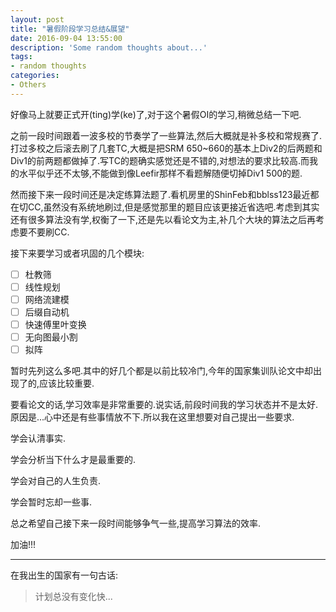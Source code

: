 ```yaml
---
layout: post
title: "暑假阶段学习总结&展望"
date: 2016-09-04 13:55:00
description: 'Some random thoughts about...'
tags:
- random thoughts
categories:
- Others
---
```


好像马上就要正式开(ting)学(ke)了,对于这个暑假OI的学习,稍微总结一下吧.

之前一段时间跟着一波多校的节奏学了一些算法,然后大概就是补多校和常规赛了.打过多校之后滚去刷了几套TC,大概是把SRM 650~660的基本上Div2的后两题和Div1的前两题都做掉了.写TC的题确实感觉还是不错的,对想法的要求比较高.而我的水平似乎还不太够,不能做到像Leefir那样不看题解随便切掉Div1 500的题.

然而接下来一段时间还是决定练算法题了.看机房里的ShinFeb和bblss123最近都在切CC,虽然没有系统地刷过,但是感觉那里的题目应该更接近省选吧.考虑到其实还有很多算法没有学,权衡了一下,还是先以看论文为主,补几个大块的算法之后再考虑要不要刷CC.

接下来要学习或者巩固的几个模块:

- [ ] 杜教筛
- [ ] 线性规划
- [ ] 网络流建模
- [ ] 后缀自动机
- [ ] 快速傅里叶变换
- [ ] 无向图最小割
- [ ] 拟阵

暂时先列这么多吧.其中的好几个都是以前比较冷门,今年的国家集训队论文中却出现了的,应该比较重要.

要看论文的话,学习效率是非常重要的.说实话,前段时间我的学习状态并不是太好.原因是...心中还是有些事情放不下.所以我在这里想要对自己提出一些要求.

学会认清事实.

学会分析当下什么才是最重要的.

学会对自己的人生负责.

学会暂时忘却一些事.

总之希望自己接下来一段时间能够争气一些,提高学习算法的效率.

加油!!!

---

在我出生的国家有一句古话:

> 计划总没有变化快...